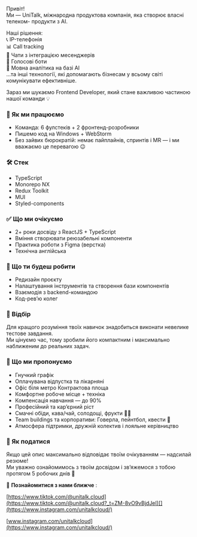 Привіт!  
Ми — UniTalk, міжнародна продуктова компанія, яка створює власні телеком-
продукти з AI.

Наші рішення:  
📞 IP-телефонія  
📊 Call tracking  
💬 Чати з інтеграцією месенджерів  
🤖 Голосові боти  
🧠 Мовна аналітика на базі AI  
...та інші технології, які допомагають бізнесам у всьому світі комунікувати
ефективніше.

Зараз ми шукаємо Frontend Developer, який стане важливою частиною нашої
команди 💡

### 👥 Як ми працюємо

  * Команда: 6 фулстеків + 2 фронтенд-розробники
  * Пишемо код на Windows + WebStorm
  * Без зайвих бюрократій: немає пайплайнів, спринтів і MR — і ми вважаємо це перевагою 😉

### 🛠 Стек

  * TypeScript
  * Monorepo NX
  * Redux Toolkit
  * MUI
  * Styled-components

### ✅ Що ми очікуємо

  * 2+ роки досвіду з ReactJS + TypeScript
  * Вміння створювати реюзабельні компоненти
  * Практика роботи з Figma (верстка)
  * Технічна англійська

### 🎯 Що ти будеш робити

  * Редизайн проєкту
  * Налаштування інструментів та створення бази компонентів
  * Взаємодія з backend-командою
  * Код-рев’ю колег

### 📝 Відбір

Для кращого розуміння твоїх навичок знадобиться виконати невелике тестове
завдання.  
Ми цінуємо час, тому зробили його компактним і максимально наближеним до
реальних задач.

### 💎 Що ми пропонуємо

  * Гнучкий графік
  * Оплачувана відпустка та лікарняні
  * Офіс біля метро Контрактова площа
  * Комфортне робоче місце + техніка
  * Компенсація навчання — до 90%
  * Професійний та кар’єрний ріст
  * Смачні обіди, кава/чай, солодощі, фрукти 🍫🍎
  * Team buildings та корпоративи: Говерла, пейнтбол, квести 🎉
  * Атмосфера підтримки, дружній колектив і лояльне керівництво

### 📩 Як податися

Якщо цей опис максимально відповідає твоїм очікуванням — надсилай резюме!  
Ми уважно ознайомимось з твоїм досвідом і зв’яжемося з тобою протягом 5
робочих днів 🙌

📌 **Познайомитися з нами ближче** :

[https://www.tiktok.com/@unitalk.cloud](https://www.tiktok.com/@unitalk.cloud?_t=ZM-8vO9vBjdJeI)[](https://www.instagram.com/unitalkcloud/)

[www.instagram.com/unitalkcloud](https://www.instagram.com/unitalkcloud/)